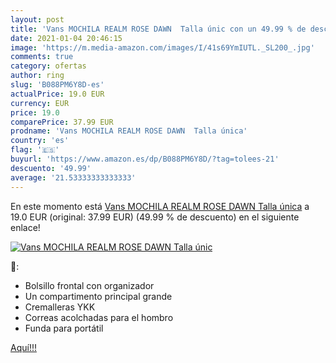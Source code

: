 ```yaml
---
layout: post
title: 'Vans MOCHILA REALM ROSE DAWN  Talla únic con un 49.99 % de descuento'
date: 2021-01-04 20:46:15
image: 'https://m.media-amazon.com/images/I/41s69YmIUTL._SL200_.jpg'
comments: true
category: ofertas
author: ring
slug: 'B088PM6Y8D-es'
actualPrice: 19.0 EUR
currency: EUR
price: 19.0
comparePrice: 37.99 EUR
prodname: 'Vans MOCHILA REALM ROSE DAWN  Talla única'
country: 'es'
flag: '🇪🇸'
buyurl: 'https://www.amazon.es/dp/B088PM6Y8D/?tag=tolees-21'
descuento: '49.99'
average: '21.53333333333333'
---
```


En este momento está [Vans MOCHILA REALM ROSE DAWN  Talla única](https://www.amazon.es/dp/B088PM6Y8D/?tag=tolees-21) a 19.0 EUR (original: 37.99 EUR) (49.99 %  de descuento) en el siguiente enlace!

[![Vans MOCHILA REALM ROSE DAWN  Talla únic](https://m.media-amazon.com/images/I/41s69YmIUTL._SL200_.jpg)](https://www.amazon.es/dp/B088PM6Y8D/?tag=tolees-21)

🔎:

- Bolsillo frontal con organizador
- Un compartimento principal grande
- Cremalleras YKK
- Correas acolchadas para el hombro
- Funda para portátil

[Aquí!!!](https://www.amazon.es/dp/B088PM6Y8D/?tag=tolees-21)
